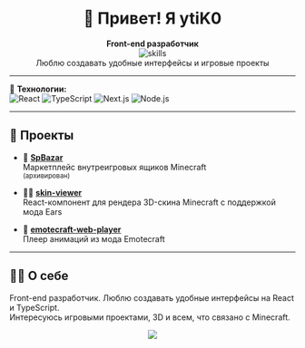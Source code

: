 <h1 align="center">👋 Привет! Я ytiK0</h1>

<p align="center">
  <b>Front-end разработчик</b> <br>
  <img src="https://skills.syvixor.com/api/icons?i=reactjs,typescript,nodejs,nextjs,storybook,vite" alt="skills" /><br>
  Люблю создавать удобные интерфейсы и игровые проекты
</p>

---

🌈 **Технологии:**  
![React](https://img.shields.io/badge/-React-61DAFB?style=flat-square&logo=react&logoColor=white)
![TypeScript](https://img.shields.io/badge/-TypeScript-3178C6?style=flat-square&logo=typescript&logoColor=white)
![Next.js](https://img.shields.io/badge/-Next.js-000?style=flat-square&logo=next.js)
![Node.js](https://img.shields.io/badge/-Node.js-339933?style=flat-square&logo=node.js&logoColor=white)

---

## 🚀 Проекты

- 🎲 [**SpBazar**](https://github.com/ytiK0/spbazar)  
  Маркетплейс внутреигровых ящиков Minecraft  
  <sub>(архивирован)</sub>

- 🧑‍🎨 [**skin-viewer**](https://github.com/ytiK0/skin-viewer)  
  React-компонент для рендера 3D-скина Minecraft с поддержкой мода Ears

- 🔁 [**emotecraft-web-player**](https://github.com/ytiK0/emotecraft-web-player)  
  Плеер анимаций из мода Emotecraft
---

## 🙋‍♂️ О себе

Front-end разработчик. Люблю создавать удобные интерфейсы на React и TypeScript.  
Интересуюсь игровыми проектами, 3D и всем, что связано с Minecraft.


<p align="center">
  <img src="https://capsule-render.vercel.app/api?type=wave&color=gradient&height=80&section=footer"/>
</p>
